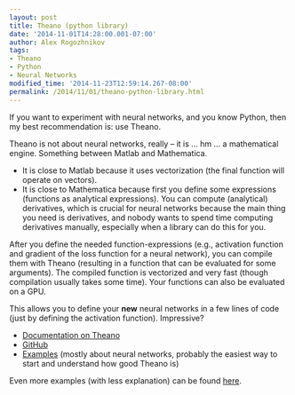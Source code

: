 ```yaml
---
layout: post
title: Theano (python library)
date: '2014-11-01T14:28:00.001-07:00'
author: Alex Rogozhnikov
tags:
- Theano
- Python
- Neural Networks
modified_time: '2014-11-23T12:59:14.267-08:00'
permalink: /2014/11/01/theano-python-library.html
---
```


If you want to experiment with neural networks, and you know Python, then my best recommendation is: use Theano.

Theano is not about neural networks, really – it is ... hm ... a mathematical engine. Something between Matlab and Mathematica.
- It is close to Matlab because it uses vectorization (the final function will operate on vectors).
- It is close to Mathematica because first you define some expressions (functions as analytical expressions). You can compute (analytical) derivatives, which is crucial for neural networks because the main thing you need is derivatives, and nobody wants to spend time computing derivatives manually, especially when a library can do this for you.

After you define the needed function-expressions (e.g., activation function and gradient of the loss function for a neural network), you can compile them with Theano (resulting in a function that can be evaluated for some arguments). The compiled function is vectorized and very fast (though compilation usually takes some time). Your functions can also be evaluated on a GPU.

This allows you to define your **new** neural networks in a few lines of code (just by defining the activation function). Impressive?

- [Documentation on Theano](http://deeplearning.net/software/theano/)
- [GitHub](https://github.com/Theano/Theano/)
- [Examples](http://deeplearning.net/tutorial/) (mostly about neural networks, probably the easiest way to start and understand how good Theano is)

Even more examples (with less explanation) can be found [here](https://github.com/lisa-lab/DeepLearningTutorials/tree/master/code).
